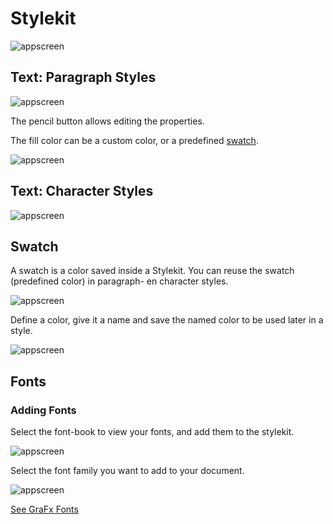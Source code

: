 # Stylekit

![appscreen](stylekit.png)

## Text: Paragraph Styles

![appscreen](paragraph-styles.png)

The pencil button allows editing the properties.

The fill color can be a custom color, or a predefined [swatch](/GraFx-Studio/concepts/stylekits/#swatch).

![appscreen](select-color.png)


## Text: Character Styles

![appscreen](character-styles.png)

## Swatch

A swatch is a color saved inside a Stylekit. You can reuse the swatch (predefined color) in paragraph- en character styles.

![appscreen](swatch.png)

Define a color, give it a name and save the named color to be used later in a style.

![appscreen](swatch-2.png)

## Fonts

### Adding Fonts

Select the font-book to view your fonts, and add them to the stylekit.

![appscreen](fonts.png)

Select the font family you want to add to your document.

![appscreen](font-browser.png)


[See GraFx Fonts](/GraFx-Fonts/)